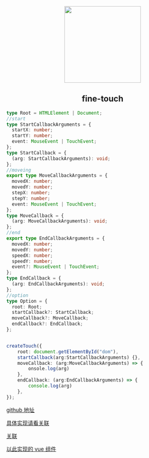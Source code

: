 <p align="center"><img width="200" src="http://jiangbei.online/images/logo200.png"/></p>

<h2 align="center">fine-touch</h2>

```ts
type Root = HTMLElement | Document;
//start
type StartCallbackArguments = {
  startX: number;
  startY: number;
  event: MouseEvent | TouchEvent;
};
type StartCallback = {
  (arg: StartCallbackArguments): void;
};
//moveing
export type MoveCallbackArguments = {
  movedX: number;
  movedY: number;
  stepX: number;
  stepY: number;
  event: MouseEvent | TouchEvent;
};
type MoveCallback = {
  (arg: MoveCallbackArguments): void;
};
//end
export type EndCallbackArguments = {
  movedX: number;
  movedY: number;
  speedX: number;
  speedY: number;
  event?: MouseEvent | TouchEvent;
};
type EndCallback = {
  (arg: EndCallbackArguments): void;
};
//option
type Option = {
  root: Root;
  startCallback?: StartCallback;
  moveCallback?: MoveCallback;
  endCallback?: EndCallback;
};


createTouch({
    root: document.getElementById("dom"),
    startCallback(arg:StartCallbackArguments) {},
    moveCallback: (arg:MoveCallbackArguments) => {
        onsole.log(arg)
    },
    endCallback: (arg:EndCallbackArguments) => {
        console.log(arg)
    },
});

```


[github 地址](https://github.com/atJiangBei/fine-touch)

[具体实现请看关联](https://atjiangbei.github.io/2019/04/04/%E6%89%8B%E5%8A%A8%E5%AE%9E%E7%8E%B0%E4%B8%80%E4%B8%AA%E6%BB%91%E5%8A%A8%E8%BD%AE%E6%92%AD%E5%9B%BE.html)

[关联](https://atjiangbei.github.io/)

[以此实现的 vue 组件](https://github.com/atJiangBei/solar-vue)


